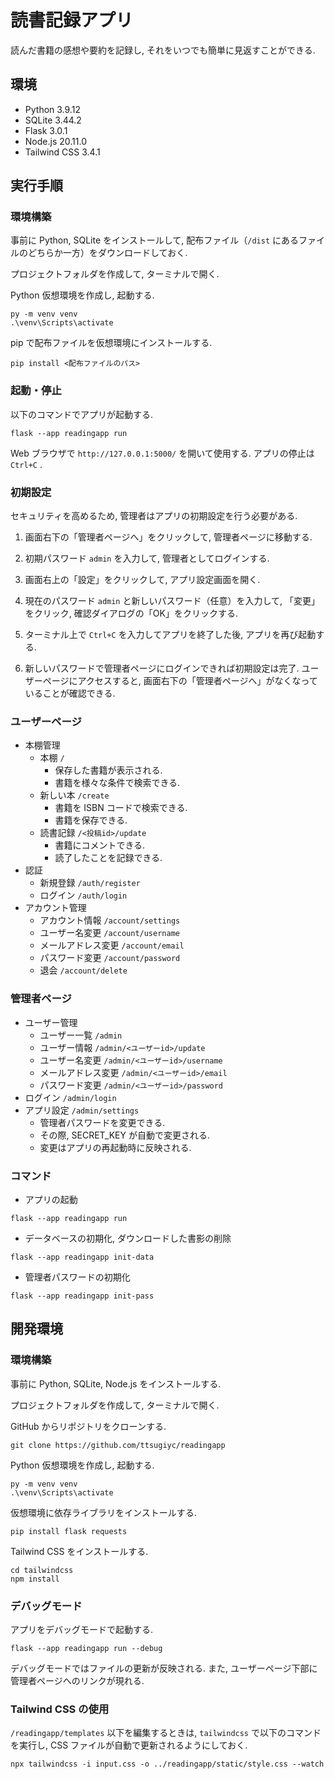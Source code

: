 ﻿# 読書記録アプリ
読んだ書籍の感想や要約を記録し, それをいつでも簡単に見返すことができる.

## 環境
- Python 3.9.12
- SQLite 3.44.2
- Flask 3.0.1
- Node.js 20.11.0
- Tailwind CSS 3.4.1

## 実行手順

### 環境構築
事前に Python, SQLite をインストールして, 配布ファイル（`/dist` にあるファイルのどちらか一方）をダウンロードしておく. 

プロジェクトフォルダを作成して, ターミナルで開く. 

Python 仮想環境を作成し, 起動する.
```
py -m venv venv
.\venv\Scripts\activate
```

pip で配布ファイルを仮想環境にインストールする.
```
pip install <配布ファイルのパス>
```

### 起動・停止
以下のコマンドでアプリが起動する. 
```
flask --app readingapp run
```
Web ブラウザで `http://127.0.0.1:5000/` を開いて使用する. アプリの停止は `Ctrl+C` .

### 初期設定
セキュリティを高めるため, 管理者はアプリの初期設定を行う必要がある.

1. 画面右下の「管理者ページへ」をクリックして, 管理者ページに移動する.

2. 初期パスワード `admin` を入力して, 管理者としてログインする.

3. 画面右上の「設定」をクリックして, アプリ設定画面を開く.

4. 現在のパスワード `admin` と新しいパスワード（任意）を入力して, 「変更」をクリック, 確認ダイアログの「OK」をクリックする.

5. ターミナル上で `Ctrl+C` を入力してアプリを終了した後, アプリを再び起動する.

6. 新しいパスワードで管理者ページにログインできれば初期設定は完了. ユーザーページにアクセスすると, 画面右下の「管理者ページへ」がなくなっていることが確認できる.

### ユーザーページ
- 本棚管理
  - 本棚 `/`
    - 保存した書籍が表示される.
    - 書籍を様々な条件で検索できる.
  - 新しい本 `/create`
    - 書籍を ISBN コードで検索できる.
    - 書籍を保存できる.
  - 読書記録 `/<投稿id>/update`
    - 書籍にコメントできる.
    - 読了したことを記録できる.
- 認証
  - 新規登録 `/auth/register`
  - ログイン `/auth/login`
- アカウント管理
  - アカウント情報 `/account/settings`
  - ユーザー名変更 `/account/username`
  - メールアドレス変更 `/account/email`
  - パスワード変更 `/account/password`
  - 退会 `/account/delete`

### 管理者ページ
- ユーザー管理
  - ユーザー一覧 `/admin`
  - ユーザー情報 `/admin/<ユーザーid>/update`
  - ユーザー名変更 `/admin/<ユーザーid>/username`
  - メールアドレス変更 `/admin/<ユーザーid>/email`
  - パスワード変更 `/admin/<ユーザーid>/password`
- ログイン `/admin/login`
- アプリ設定 `/admin/settings`
  - 管理者パスワードを変更できる.
  - その際, SECRET_KEY が自動で変更される.
  - 変更はアプリの再起動時に反映される.

### コマンド

- アプリの起動
```
flask --app readingapp run
```
- データベースの初期化, ダウンロードした書影の削除
```
flask --app readingapp init-data
```
- 管理者パスワードの初期化
```
flask --app readingapp init-pass
```

## 開発環境

### 環境構築
事前に Python, SQLite, Node.js をインストールする. 

プロジェクトフォルダを作成して, ターミナルで開く. 

GitHub からリポジトリをクローンする.
```
git clone https://github.com/ttsugiyc/readingapp
```

Python 仮想環境を作成し, 起動する.
```
py -m venv venv
.\venv\Scripts\activate
```

仮想環境に依存ライブラリをインストールする.
```
pip install flask requests
```

Tailwind CSS をインストールする.
```
cd tailwindcss
npm install
```

### デバッグモード
アプリをデバッグモードで起動する. 
```
flask --app readingapp run --debug
```
デバッグモードではファイルの更新が反映される. また, ユーザーページ下部に管理者ページへのリンクが現れる.

### Tailwind CSS の使用
`/readingapp/templates` 以下を編集するときは, `tailwindcss` で以下のコマンドを実行し, CSS ファイルが自動で更新されるようにしておく.
```
npx tailwindcss -i input.css -o ../readingapp/static/style.css --watch
```